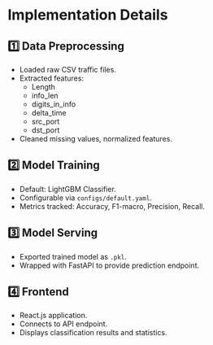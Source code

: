 # Implementation Details

## 1️⃣ Data Preprocessing
- Loaded raw CSV traffic files.
- Extracted features:
  - Length
  - info_len
  - digits_in_info
  - delta_time
  - src_port
  - dst_port
- Cleaned missing values, normalized features.

## 2️⃣ Model Training
- Default: LightGBM Classifier.
- Configurable via `configs/default.yaml`.
- Metrics tracked: Accuracy, F1-macro, Precision, Recall.

## 3️⃣ Model Serving
- Exported trained model as `.pkl`.
- Wrapped with FastAPI to provide prediction endpoint.

## 4️⃣ Frontend
- React.js application.
- Connects to API endpoint.
- Displays classification results and statistics.


